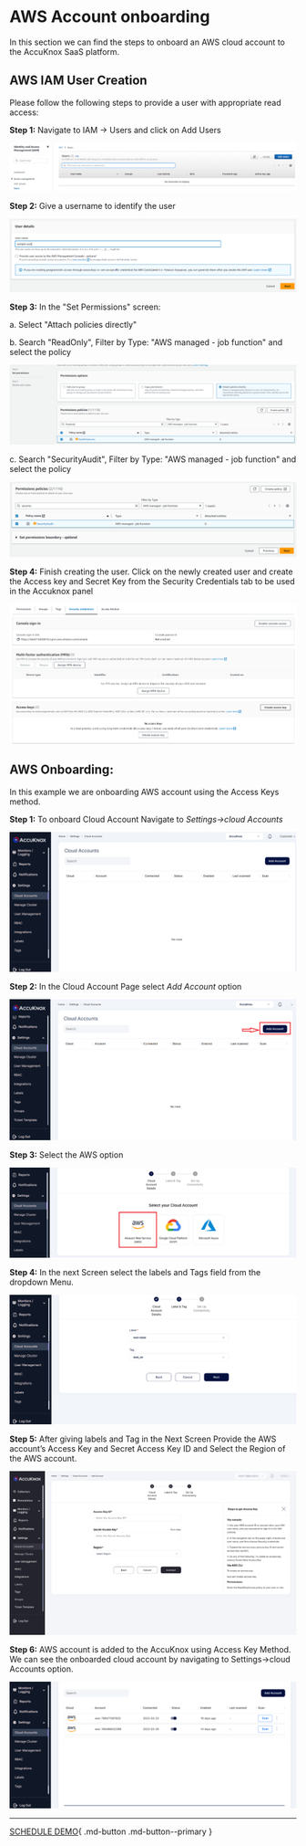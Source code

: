 

# **AWS Account onboarding**
In this section we can find the steps to onboard an AWS cloud account to the AccuKnox SaaS platform.

## **AWS IAM User Creation**

Please follow the following steps to provide a user with appropriate read access:

**Step 1:** Navigate to IAM -> Users and click on Add Users

![](images/iam-user-0.png)

**Step 2:** Give a username to identify the user

![](images/iam-user-1.png)

**Step 3:** In the "Set Permissions" screen:

a. Select "Attach policies directly"

b. Search "ReadOnly", Filter by Type: "AWS managed - job function" and select the policy

![](images/iam-user-2.png)

c. Search "SecurityAudit", Filter by Type: "AWS managed - job function" and select the policy

![](images/iam-user-3.png)

**Step 4:** Finish creating the user. Click on the newly created user and create the Access key and Secret Key from the Security Credentials tab to be used in the Accuknox panel

![](images/iam-user-4.png)

## **AWS Onboarding:**

In this example we are onboarding AWS account using the Access Keys method.

**Step 1:** To onboard Cloud Account Navigate to *Settings->cloud Accounts*


![](images/cloud-onboarding-1.png)


**Step 2:** In the Cloud Account Page select *Add Account* option

![](images/cloud-onboarding-2.png)


**Step 3:** Select the AWS option

![](images/cloud-onboarding-3.png)


**Step 4:** In the next Screen select the labels and Tags field from the dropdown Menu.

![](images/cloud-onboarding-5.png)


**Step 5:** After giving labels and Tag in the Next Screen Provide the AWS account’s Access Key and Secret Access Key ID and Select the Region of the AWS account.

![](images/cloud-onboarding-6.png)

**Step 6:** AWS account is added to the AccuKnox using Access Key Method. We can see the onboarded cloud account by navigating to Settings->cloud Accounts option.

![](images/cloud-onboarding-7.png)

<!---Similarly, for Azure or GCP, follow guidelines on AccuKnox SaaS infrastructure in Cloud Onboarding Screen.-->

- - -
[SCHEDULE DEMO](https://www.accuknox.com/contact-us){ .md-button .md-button--primary }
